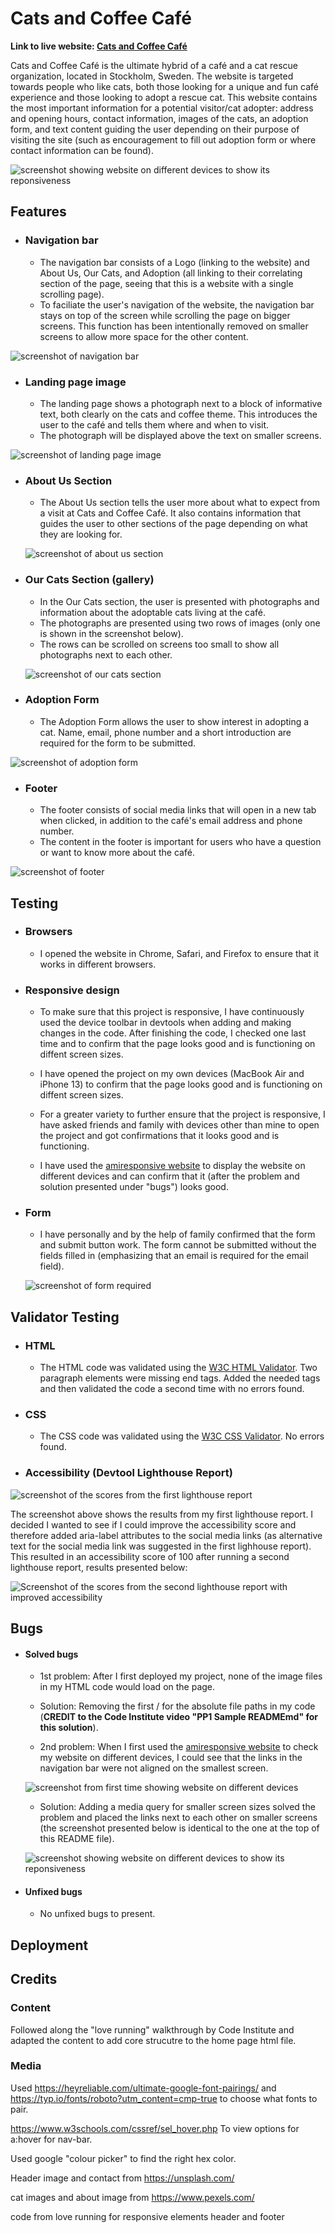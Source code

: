 # Cats and Coffee Café

**Link to live website: [Cats and Coffee Café](https://gustafsson96.github.io/cats-and-coffee-cafe/)**

Cats and Coffee Café is the ultimate hybrid of a café and a cat rescue organization, located in Stockholm, Sweden. The website is targeted towards people who like cats, both those looking for a unique and fun café experience and those looking to adopt a rescue cat. This website contains the most important information for a potential visitor/cat adopter: address and opening hours, contact information, images of the cats, an adoption form, and text content guiding the user depending on their purpose of visiting the site (such as encouragement to fill out adoption form or where contact information can be found).

![screenshot showing website on different devices to show its reponsiveness](/documentation/amiresponsive.2.png)

## Features

+ ### Navigation bar
    * The navigation bar consists of a Logo (linking to the website) and About Us, Our Cats, and Adoption (all linking to their correlating section of the page, seeing that this is a website with a single scrolling page).
    * To faciliate the user's navigation of the website, the navigation bar stays on top of the screen while scrolling the page on bigger screens. This function has been intentionally removed on smaller screens to allow more space for the other content. 

![screenshot of navigation bar](/documentation/navigation_bar.png)

+ ### Landing page image
    * The landing page shows a photograph next to a block of informative text, both clearly on the cats and coffee theme. This introduces the user to the café and tells them where and when to visit. 
    * The photograph will be displayed above the text on smaller screens.

![screenshot of landing page image](/documentation/landing_page_image.png)   

+ ### About Us Section
    * The About Us section tells the user more about what to expect from a visit at Cats and Coffee Café. It also contains information that guides the user to other sections of the page depending on what they are looking for.

    ![screenshot of about us section](/documentation/about_us_section.png)

+ ### Our Cats Section (gallery)
    *  In the Our Cats section, the user is presented with photographs and information about the adoptable cats living at the café.
    * The photographs are presented using two rows of images (only one is shown in the screenshot below).
    * The rows can be scrolled on screens too small to show all photographs next to each other. 

    ![screenshot of our cats section](/documentation/our_cats_section.png)

+ ### Adoption Form
    * The Adoption Form allows the user to show interest in adopting a cat. Name, email, phone number and a short introduction are required for the form to be submitted. 

![screenshot of adoption form](/documentation/adoption_form.png)

+ ### Footer
    * The footer consists of social media links that will open in a new tab when clicked, in addition to the café's email address and phone number.
    * The content in the footer is important for users who have a question or want to know more about the café.

![screenshot of footer](/documentation/footer.png)

## Testing

+ ### Browsers
    * I opened the website in Chrome, Safari, and Firefox to ensure that it works in different browsers.

+ ### Responsive design
    * To make sure that this project is responsive, I have continuously used the device toolbar in devtools when adding and making changes in the code. After finishing the code, I checked one last time and to confirm that the page looks good and is functioning on diffent screen sizes. 

    * I have opened the project on my own devices (MacBook Air and iPhone 13) to confirm that the page looks good and is functioning on diffent screen sizes. 

    * For a greater variety to further ensure that the project is responsive, I have asked friends and family with devices other than mine to open the project and got confirmations that it looks good and is functioning.

     * I have used the [amiresponsive website](https://ui.dev/amiresponsive) to display the website on different devices and can confirm that it (after the problem and solution presented under "bugs") looks good. 

+ ### Form
    * I have personally and by the help of family confirmed that the form and submit button work. The form cannot be submitted without the fields filled in (emphasizing that an email is required for the email field).

    ![screenshot of form required](/documentation/form_required.png)

## Validator Testing

+ ### HTML
    * The HTML code was validated using the [W3C HTML Validator](https://validator.w3.org/#validate_by_input). 
    Two paragraph elements were missing end tags. Added the needed tags and then validated the code a second time with no errors found.
+ ### CSS
    * The CSS code was validated using the [W3C CSS Validator](https://jigsaw.w3.org/css-validator/). No errors found.
+ ### Accessibility (Devtool Lighthouse Report)
![screenshot of the scores from the first lighthouse report](/documentation/lighthouse-testing.1.png)

The screenshot above shows the results from my first lighthouse report. I decided I wanted to see if I could improve the accessibility score and therefore added aria-label attributes to the social media links (as alternative text for the social media link was suggested in the first lighhouse report). This resulted in an accessibility score of 100 after running a second lighthouse report, results presented below:

![Screenshot of the scores from the second lighthouse report with improved accessibility](/documentation/lighthouse-testing.2.png)


## Bugs

+ #### Solved bugs
    + 1st problem: After I first deployed my project, none of the image files in my HTML code would load on the page. 
    + Solution: Removing the first / for the absolute file paths in my code (**CREDIT to the Code Institute video "PP1 Sample READMEmd" for this solution**).

    + 2nd problem: When I first used the [amiresponsive website](https://ui.dev/amiresponsive) to check my website on different devices, I could see that the links in the navigation bar were not aligned on the smallest screen.

     ![screenshot from first time showing website on different devices](/documentation/amiresponsive.png)
    + Solution: Adding a media query for smaller screen sizes solved the problem and placed the links next to each other on smaller screens (the screenshot presented below is identical to the one at the top of this README file).

    ![screenshot showing website on different devices to show its reponsiveness](/documentation/amiresponsive.2.png)

+ #### Unfixed bugs
    + No unfixed bugs to present.



## Deployment

## Credits

### Content

Followed along the "love running" walkthrough by Code Institute and adapted the content to add core strucutre to the home page html file.

### Media

Used https://heyreliable.com/ultimate-google-font-pairings/ and https://typ.io/fonts/roboto?utm_content=cmp-true to choose what fonts to pair. 

https://www.w3schools.com/cssref/sel_hover.php To view options for a:hover for nav-bar. 

Used google "colour picker" to find the right hex color. 

Header image and contact from https://unsplash.com/

cat images and about image from https://www.pexels.com/

code from love running for responsive elements header and footer